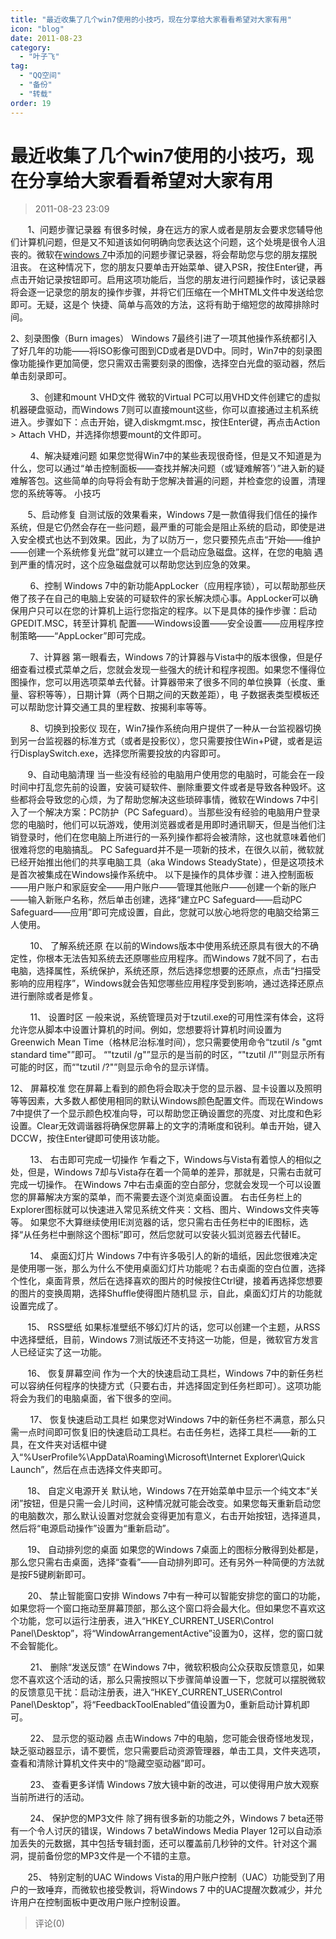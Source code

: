 ```yaml
---
title: "最近收集了几个win7使用的小技巧，现在分享给大家看看希望对大家有用"
icon: "blog"
date: 2011-08-23
category:
  - "叶子飞"
tag:
  - "QQ空间"
  - "备份"
  - "转载"
order: 19
---
```

# 最近收集了几个win7使用的小技巧，现在分享给大家看看希望对大家有用
> 2011-08-23 23:09


       1、问题步骤记录器 有很多时候，身在远方的家人或者是朋友会要求您辅导他们计算机问题，但是又不知道该如何明确向您表达这个问题，这个处境是很令人沮丧的。微软在[windows 7](http://windows7.zol.com.cn/)中添加的问题步骤记录器，将会帮助您与您的朋友摆脱沮丧。 在这种情况下，您的朋友只要单击开始菜单、键入PSR，按住Enter键，再点击开始记录按钮即可。启用这项功能后，当您的朋友进行问题操作时，该记录器将会逐一记录您的朋友的操作步骤，并将它们压缩在一个MHTML文件中发送给您即可。无疑，这是个 快捷、简单与高效的方法，这将有助于缩短您的故障排除时间。

2、刻录图像（Burn images） Windows 7最终引进了一项其他操作系统都引入了好几年的功能——将ISO影像可图到CD或者是DVD中。同时，Win7中的刻录图像功能操作更加简便，您只需双击需要刻录的图像，选择空白光盘的驱动器，然后单击刻录即可。

        3、创建和mount VHD文件 微软的Virtual PC可以用VHD文件创建它的虚拟机器硬盘驱动，而Windows 7则可以直接mount这些，你可以直接通过主机系统进入。步骤如下：点击开始，键入diskmgmt.msc，按住Enter键，再点击Action > Attach VHD，并选择你想要mount的文件即可。

        4、解决疑难问题 如果您觉得Win7中的某些表现很奇怪，但是又不知道是为什么，您可以通过“单击控制面板——查找并解决问题（或‘疑难解答’）”进入新的疑难解答包。这些简单的向导将会有助于您解决普遍的问题，并检查您的设置，清理您的系统等等。 小技巧

       5、启动修复 自测试版的效果看来，Windows 7是一款值得我们信任的操作系统，但是它仍然会存在一些问题，最严重的可能会是阻止系统的启动，即使是进入安全模式也达不到效果。因此，为了以防万一，您只要预先点击“开始——维护——创建一个系统修复光盘”就可以建立一个启动应急磁盘。这样，在您的电脑 遇到严重的情况时，这个应急磁盘就可以帮助您达到应急的效果。

        6、控制 Windows 7中的新功能AppLocker（应用程序锁），可以帮助那些厌倦了孩子在自己的电脑上安装的可疑软件的家长解决烦心事。AppLocker可以确保用户只可以在您的计算机上运行您指定的程序。以下是具体的操作步骤：启动GPEDIT.MSC，转至计算机 配置——Windows设置——安全设置——应用程序控制策略——“AppLocker”即可完成。

        7、计算器 第一眼看去，Windows 7的计算器与Vista中的版本很像，但是仔细查看过模式菜单之后，您就会发现一些强大的统计和程序视图。如果您不懂得位图操作，您可以用选项菜单去代替。计算器带来了很多不同的单位换算（长度、重量、容积等等），日期计算（两个日期之间的天数差距），电 子数据表类型模板还可以帮助您计算交通工具的里程数、按揭利率等等。

        8、切换到投影仪 现在，Win7操作系统向用户提供了一种从一台监视器切换到另一台监视器的标准方式（或者是投影仪），您只需要按住Win+P键，或者是运行DisplaySwitch.exe，选择您所需要投放的内容即可。

       9、自动电脑清理 当一些没有经验的电脑用户使用您的电脑时，可能会在一段时间中打乱您先前的设置，安装可疑软件、删除重要文件或者是导致各种毁坏。这些都将会导致您的心烦，为了帮助您解决这些琐碎事情，微软在Windows 7中引入了一个解决方案：PC防护（PC Safeguard）。当那些没有经验的电脑用户登录您的电脑时，他们可以玩游戏，使用浏览器或者是用即时通讯聊天，但是当他们注销登录时，他们在您电脑上所进行的一系列操作都将会被清除，这也就意味着他们很难将您的电脑搞乱。 PC Safeguard并不是一项新的技术，在很久以前，微软就已经开始推出他们的共享电脑工具（aka Windows SteadyState），但是这项技术是首次被集成在Windows操作系统中。 以下是操作的具体步骤：进入控制面板——用户账户和家庭安全——用户账户——管理其他账户——创建一个新的账户——输入新账户名称，然后单击创建，选择“建立PC Safeguard——启动PC Safeguard——应用”即可完成设置，自此，您就可以放心地将您的电脑交给第三人使用。

        10、 了解系统还原 在以前的Windows版本中使用系统还原具有很大的不确定性，你根本无法告知系统去还原哪些应用程序。而Windows 7就不同了，右击电脑，选择属性，系统保护，系统还原，然后选择您想要的还原点，点击“扫描受影响的应用程序”，Windows就会告知您哪些应用程序受到影响，通过选择还原点进行删除或者是修复。

        11、 设置时区 一般来说，系统管理员对于tzutil.exe的可用性深有体会，这将允许您从脚本中设置计算机的时间。例如，您想要将计算机时间设置为Greenwich Mean Time（格林尼治标准时间），您只需要使用命令“tzutil /s "gmt standard time"”即可。 “"tzutil /g"”显示的是当前的时区，“"tzutil /l"”则显示所有可能的时区，而“"tzutil /?"”则显示命令的显示详情。

12、 屏幕校准 您在屏幕上看到的颜色将会取决于您的显示器、显卡设置以及照明等等因素，大多数人都使用相同的默认Windows颜色配置文件。而现在Windows 7中提供了一个显示颜色校准向导，可以帮助您正确设置您的亮度、对比度和色彩设置。Clear无效调谐器将确保您屏幕上的文字的清晰度和锐利。单击开始，键入DCCW，按住Enter键即可使用该功能。

        13、 右击即可完成一切操作 乍看之下，Windows与Vista有着惊人的相似之处，但是，Windows 7却与Vista存在着一个简单的差异，那就是，只需右击就可完成一切操作。 在Windows 7中右击桌面的空白部分，您就会发现一个可以设置您的屏幕解决方案的菜单，而不需要去逐个浏览桌面设置。 右击任务栏上的Explorer图标就可以快速进入常见系统文件夹：文档、图片、Windows文件夹等等。 如果您不大算继续使用IE浏览器的话，您只需右击任务栏中的IE图标，选择“从任务栏中删除这个图标”即可，然后您就可以安装火狐浏览器去代替IE。

        14、 桌面幻灯片 Windows 7中有许多吸引人的新的墙纸，因此您很难决定是使用哪一张，那么为什么不使用桌面幻灯片功能呢？右击桌面的空白位置，选择个性化，桌面背景，然后在选择喜欢的图片的时候按住Ctrl键，接着再选择您想要的图片的变换周期，选择Shuffle使得图片随机显 示，自此，桌面幻灯片的功能就设置完成了。

       15、 RSS壁纸 如果标准壁纸不够幻灯片的话，您可以创建一个主题，从RSS中选择壁纸，目前，Windows 7测试版还不支持这一功能，但是，微软官方发言人已经证实了这一功能。

       16、 恢复屏幕空间 作为一个大的快速启动工具栏，Windows 7中的新任务栏可以容纳任何程序的快捷方式（只要右击，并选择固定到任务栏即可）。这项功能将会为我们的电脑桌面，省下很多的空间。

        17、 恢复快速启动工具栏 如果您对Windows 7中的新任务栏不满意，那么只需一点时间即可恢复旧的快速启动工具栏。右击任务栏，选择工具栏——新的工具，在文件夹对话框中键入“%UserProfile%\\AppData\\Roaming\\Microsoft\\Internet Explorer\\Quick Launch”，然后在点击选择文件夹即可。

       18、 自定义电源开关 默认地，Windows 7在开始菜单中显示一个纯文本“关闭”按钮，但是只需一会儿时间，这种情况就可能会改变。如果您每天重新启动您的电脑数次，那么默认设置对您就会变得更加有意义，右击开始按钮，选择道具，然后将“电源启动操作”设置为“重新启动”。

       19、 自动排列您的桌面 如果您的Windows 7桌面上的图标分散得到处都是，那么您只需右击桌面，选择“查看”——自动排列即可。还有另外一种简便的方法就是按F5键刷新即可。

       20、 禁止智能窗口安排 Windows 7中有一种可以智能安排您的窗口的功能，如果您将一个窗口拖动至屏幕顶部，那么这个窗口将会最大化。但如果您不喜欢这个功能，您可以运行注册表，进入“HKEY\_CURRENT\_USER\\Control Panel\\Desktop”，将“WindowArrangementActive”设置为0，这样，您的窗口就不会智能化。

        21、 删除“发送反馈“ 在Windows 7中，微软积极向公众获取反馈意见，如果您不喜欢这个活动的话，那么只需按照以下步骤简单设置一下，您就可以摆脱微软的反馈意见干扰：启动注册表，进入“HKEY\_CURRENT\_USER\\Control Panel\\Desktop”，将“FeedbackToolEnabled”值设置为0，重新启动计算机即可。

        22、 显示您的驱动器 点击Windows 7中的电脑，您可能会很奇怪地发现，缺乏驱动器显示，请不要慌，您只需要启动资源管理器，单击工具，文件夹选项，查看和清除计算机文件夹中的“隐藏空驱动器”即可。

        23、 查看更多详情 Windows 7放大镜中新的改进，可以使得用户放大观察当前所进行的活动。

        24、 保护您的MP3文件 除了拥有很多新的功能之外，Windows 7 beta还带有一个令人讨厌的错误，Windows 7 betaWindows Media Player 12可以自动添加丢失的元数据，其中包括专辑封面，还可以覆盖前几秒钟的文件。针对这个漏洞，提前备份您的MP3文件是一个不错的主意。

       25、 特别定制的UAC Windows Vista的用户账户控制（UAC）功能受到了用户的一致唾弃，而微软也接受教训，将Windows 7 中的UAC提醒次数减少，并允许用户在控制面板中更改用户账户控制设置。
> 评论(0)


